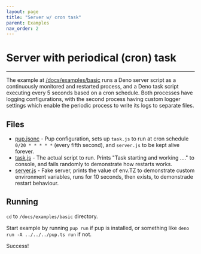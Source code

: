 ```yaml
---
layout: page
title: "Server w/ cron task"
parent: Examples
nav_order: 2
---
```


# Server with periodical (cron) task

---

The example at [/docs/examples/basic](https://github.com/Hexagon/pup/tree/main/docs/examples/basic) runs a Deno server script as a continuously monitored and restarted process, and a Deno task script
executing every 5 seconds based on a cron schedule. Both processes have logging configurations, with the second process having custom logger settings which enable the periodic process to write its
logs to separate files.

## Files

- [pup.jsonc](https://github.com/Hexagon/pup/tree/main/docs/examples/basic/pup.jsonc) - Pup configuration, sets up `task.js` to run at cron schedule `0/20 * * * * *` (every fifth second), and
  `server.js` to be kept alive forever.
- [task.js](https://github.com/Hexagon/pup/tree/main/docs/examples/basic/task.js) - The actual script to run. Prints "Task starting and working ...." to console, and fails randomly to demonstrate how
  restarts works.
- [server.js](https://github.com/Hexagon/pup/tree/main/docs/examples/basic/task.js) - Fake server, prints the value of env.TZ to demonstrate custom environment variables, runs for 10 seconds, then
  exists, to demonstrade restart behaviour.

## Running

`cd` to `/docs/examples/basic` directory.

Start example by running `pup run` if pup is installed, or something like `deno run -A ../../../pup.ts run` if not.

Success!
